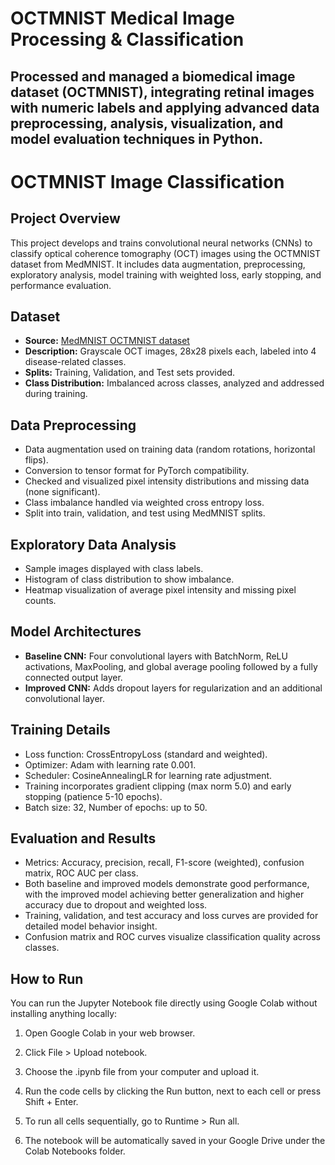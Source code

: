 # OCTMNIST Medical Image Processing & Classification 

## Processed and managed a biomedical image dataset (OCTMNIST), integrating retinal images with numeric labels and applying advanced data preprocessing, analysis, visualization, and model evaluation techniques in Python.

# OCTMNIST Image Classification

## Project Overview
This project develops and trains convolutional neural networks (CNNs) to classify optical coherence tomography (OCT) images using the OCTMNIST dataset from MedMNIST. It includes data augmentation, preprocessing, exploratory analysis, model training with weighted loss, early stopping, and performance evaluation.

## Dataset
- **Source:** [MedMNIST OCTMNIST dataset](https://medmnist.com/)  
- **Description:** Grayscale OCT images, 28x28 pixels each, labeled into 4 disease-related classes.  
- **Splits:** Training, Validation, and Test sets provided.  
- **Class Distribution:** Imbalanced across classes, analyzed and addressed during training.

## Data Preprocessing
- Data augmentation used on training data (random rotations, horizontal flips).  
- Conversion to tensor format for PyTorch compatibility.  
- Checked and visualized pixel intensity distributions and missing data (none significant).  
- Class imbalance handled via weighted cross entropy loss.  
- Split into train, validation, and test using MedMNIST splits.

## Exploratory Data Analysis
- Sample images displayed with class labels.  
- Histogram of class distribution to show imbalance.  
- Heatmap visualization of average pixel intensity and missing pixel counts.

## Model Architectures
- **Baseline CNN:** Four convolutional layers with BatchNorm, ReLU activations, MaxPooling, and global average pooling followed by a fully connected output layer.  
- **Improved CNN:** Adds dropout layers for regularization and an additional convolutional layer.  

## Training Details
- Loss function: CrossEntropyLoss (standard and weighted).  
- Optimizer: Adam with learning rate 0.001.  
- Scheduler: CosineAnnealingLR for learning rate adjustment.  
- Training incorporates gradient clipping (max norm 5.0) and early stopping (patience 5-10 epochs).  
- Batch size: 32, Number of epochs: up to 50.

## Evaluation and Results
- Metrics: Accuracy, precision, recall, F1-score (weighted), confusion matrix, ROC AUC per class.  
- Both baseline and improved models demonstrate good performance, with the improved model achieving better generalization and higher accuracy due to dropout and weighted loss.  
- Training, validation, and test accuracy and loss curves are provided for detailed model behavior insight.  
- Confusion matrix and ROC curves visualize classification quality across classes.

## How to Run
You can run the Jupyter Notebook file directly using Google Colab without installing anything locally:

1. Open Google Colab in your web browser.

2. Click File > Upload notebook.

3. Choose the .ipynb file from your computer and upload it.

4. Run the code cells by clicking the Run button, next to each cell or press Shift + Enter.

5. To run all cells sequentially, go to Runtime > Run all.

6. The notebook will be automatically saved in your Google Drive under the Colab Notebooks folder.


